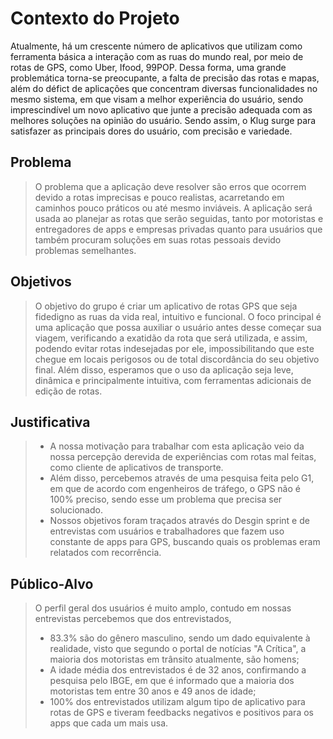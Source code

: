 # Contexto do Projeto
Atualmente, há um crescente número de aplicativos que utilizam como ferramenta básica a interação com as ruas do mundo real, por meio de rotas de GPS, como Uber, Ifood, 99POP. Dessa forma, uma grande problemática torna-se preocupante, a falta de precisão das rotas e mapas, além do défict de aplicações que concentram diversas funcionalidades no mesmo sistema, em que visam a melhor experiência do usuário, sendo imprescindível um novo aplicativo que junte a precisão adequada com as melhores soluções na opinião do usuário. Sendo assim, o Klug surge para satisfazer as principais dores do usuário, com precisão e variedade.
## Problema
> O problema que a aplicação deve resolver são erros que ocorrem devido a rotas imprecisas e pouco realistas, acarretando em caminhos pouco práticos ou até mesmo inviáveis.
> A aplicação será usada ao planejar as rotas que serão seguidas, tanto por motoristas e entregadores de apps e empresas privadas quanto para usuários que também
> procuram soluções em suas rotas pessoais devido problemas semelhantes.

## Objetivos
>O objetivo do grupo é criar um aplicativo de rotas GPS que seja fidedigno as ruas da vida real, intuitivo e funcional.
>O foco principal é uma aplicação que possa auxiliar o usuário antes desse começar sua viagem, verificando a exatidão da rota que será utilizada, e assim, podendo evitar rotas indesejadas por ele, impossibilitando que este chegue em locais perigosos ou de total discordância do seu objetivo final.
>Além disso, esperamos que o uso da aplicação seja leve, dinâmica e principalmente intuitiva, com ferramentas adicionais de edição de rotas.


## Justificativa
> - A nossa motivação para trabalhar com esta aplicação veio da nossa percepção derevida de experiências com rotas mal feitas, como cliente de aplicativos de transporte.
> - Além disso, percebemos através de uma pesquisa feita pelo G1, em que de acordo com engenheiros de tráfego, o GPS não é 100% preciso, sendo esse um problema
> que precisa ser solucionado.
> - Nossos objetivos foram traçados através do Desgin sprint e de entrevistas com usuários e trabalhadores que fazem uso constante de apps para GPS, buscando quais os problemas eram relatados com recorrência.

## Público-Alvo
> O perfil geral dos usuários é muito amplo, contudo em nossas entrevistas percebemos que dos entrevistados,
> - 83.3% são do gênero masculino, sendo um dado equivalente à realidade, visto que segundo o portal de notícias "A Crítica", a maioria dos motoristas em trânsito atualmente, são homens;
> - A idade média dos entrevistados é de 32 anos, confirmando a pesquisa pelo IBGE, em que é informado que a maioria dos motoristas tem entre 30 anos e 49 anos de idade;
> - 100% dos entrevistados utilizam algum tipo de aplicativo para rotas de GPS e tiveram feedbacks negativos e positivos para os apps que cada um mais usa.
> 

